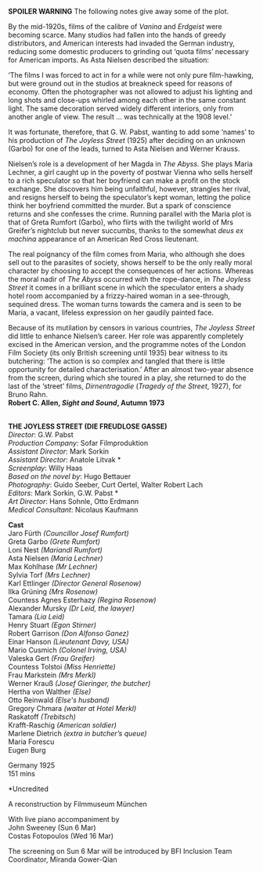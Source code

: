 

**SPOILER WARNING** The following notes give away some of the plot.

By the mid-1920s, films of the calibre of _Vanina_ and _Erdgeist_ were becoming scarce. Many studios had fallen into the hands of greedy distributors, and American interests had invaded the German industry, reducing some domestic producers to grinding out ‘quota films’ necessary for American imports. As Asta Nielsen described the situation:

‘The films I was forced to act in for a while were not only pure film-hawking, but were ground out in the studios at breakneck speed for reasons of economy. Often the photographer was not allowed to adjust his lighting and long shots and close-ups whirled among each other in the same constant light. The same decoration served widely different interiors, only from another angle of view. The result ... was technically at the 1908 level.’

It was fortunate, therefore, that G. W. Pabst, wanting to add some ‘names’ to his production of _The Joyless Street_ (1925) after deciding on an unknown (Garbo) for one of the leads, turned to Asta Nielsen and Werner Krauss.

Nielsen’s role is a development of her Magda in _The Abyss_. She plays Maria Lechner, a girl caught up in the poverty of postwar Vienna who sells herself to a rich speculator so that her boyfriend can make a profit on the stock exchange. She discovers him being unfaithful, however, strangles her rival, and resigns herself to being the speculator’s kept woman, letting the police think her boyfriend committed the murder. But a spark of conscience returns and she confesses the crime. Running parallel with the Maria plot is that of Greta Rumfort (Garbo), who flirts with the twilight world of Mrs Greifer’s nightclub but never succumbs, thanks to the somewhat _deus ex machina_ appearance of an American Red Cross lieutenant.

The real poignancy of the film comes from Maria, who although she does sell out to the parasites of society, shows herself to be the only really moral character by choosing to accept the consequences of her actions. Whereas the moral nadir of _The Abyss_ occurred with the rope-dance, in _The Joyless Street_ it comes in a brilliant scene in which the speculator enters a shady hotel room accompanied by a frizzy-haired woman in a see-through, sequined dress. The woman turns towards the camera and is seen to be Maria, a vacant, lifeless expression on her gaudily painted face.

Because of its mutilation by censors in various countries, _The Joyless Street_ did little to enhance Nielsen’s career. Her role was apparently completely excised in the American version, and the programme notes of the London Film Society (its only British screening until 1935) bear witness to its butchering: ‘The action is so complex and tangled that there is little opportunity for detailed characterisation.’ After an almost two-year absence from the screen, during which she toured in a play, she returned to do the last of the ‘street’ films, _Dirnentragodie_ (_Tragedy of the Street_, 1927), for Bruno Rahn.  
**Robert C. Allen, _Sight and Sound_, Autumn 1973**
<br><br>

**THE JOYLESS STREET  (DIE FREUDLOSE GASSE)**  
_Director_: G.W. Pabst  
_Production Company_:  Sofar Filmproduktion  
_Assistant Director_: Mark Sorkin  
_Assistant Director_: Anatole Litvak *  
_Screenplay_: Willy Haas  
_Based on the novel by_: Hugo Bettauer  
_Photography_: Guido Seeber, Curt Oertel,  Walter Robert Lach  
_Editors_: Mark Sorkin, G.W. Pabst *  
_Art Director_: Hans Sohnle, Otto Erdmann  
_Medical Consultant_: Nicolaus Kaufmann

**Cast**  
Jaro Fürth _(Councillor Josef Rumfort)_  
Greta Garbo _(Grete Rumfort)_  
Loni Nest _(Mariandl Rumfort)_  
Asta Nielsen _(Maria Lechner)_  
Max Kohlhase _(Mr Lechner)_  
Sylvia Torf _(Mrs Lechner)_  
Karl Ettlinger _(Director General Rosenow)_  
Ilka Grüning _(Mrs Rosenow)_  
Countess Agnes Esterhazy _(Regina Rosenow)_  
Alexander Mursky _(Dr Leid, the lawyer)_  
Tamara _(Lia Leid)_  
Henry Stuart _(Egon Stirner)_  
Robert Garrison _(Don Alfonso Ganez)_  
Einar Hanson _(Lieutenant Davy, USA)_  
Mario Cusmich _(Colonel Irving, USA)_  
Valeska Gert _(Frau Greifer)_  
Countess Tolstoi _(Miss Henriette)_  
Frau Markstein _(Mrs Merkl)_  
Werner Krauß _(Josef Gieringer, the butcher)_  
Hertha von Walther _(Else)_  
Otto Reinwald _(Else's husband)_  
Gregory Chmara _(waiter at Hotel Merkl)_  
Raskatoff _(Trebitsch)_  
Krafft-Raschig _(American soldier)_  
Marlene Dietrich _(extra in butcher’s queue)_  
Maria Forescu  
Eugen Burg

Germany 1925  
151 mins

*Uncredited

A reconstruction by  Filmmuseum München

With live piano accompaniment by  
John Sweeney (Sun 6 Mar)  
Costas Fotopoulos (Wed 16 Mar)

The screening on Sun 6 Mar will be introduced by BFI Inclusion Team Coordinator, Miranda Gower-Qian
<br><br>
<!--stackedit_data:
eyJoaXN0b3J5IjpbLTY3MDYyNTg0MV19
-->